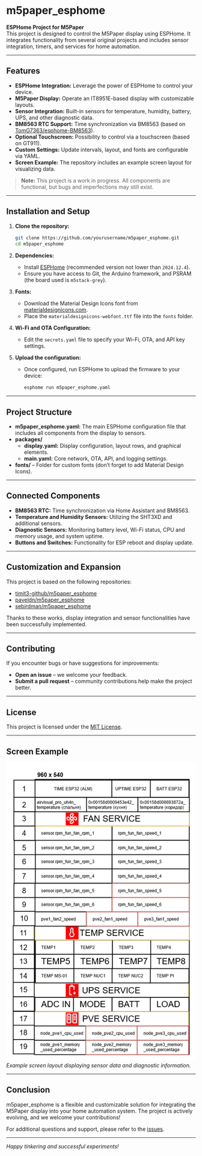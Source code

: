 # m5paper_esphome

**ESPHome Project for M5Paper**  
This project is designed to control the M5Paper display using ESPHome. It integrates functionality from several original projects and includes sensor integration, timers, and services for home automation.

---

## Features

- **ESPHome Integration:** Leverage the power of ESPHome to control your device.
- **M5Paper Display:** Operate an IT8951E-based display with customizable layouts.
- **Sensor Integration:** Built-in sensors for temperature, humidity, battery, UPS, and other diagnostic data.
- **BM8563 RTC Support:** Time synchronization via BM8563 (based on [TomG7363/esphome-BM8563](https://github.com/TomG7363/esphome-BM8563)).
- **Optional Touchscreen:** Possibility to control via a touchscreen (based on GT911).
- **Custom Settings:** Update intervals, layout, and fonts are configurable via YAML.
- **Screen Example:** The repository includes an example screen layout for visualizing data.

> **Note:** This project is a work in progress. All components are functional, but bugs and imperfections may still exist.

---

## Installation and Setup

1. **Clone the repository:**

   ```bash
   git clone https://github.com/yourusername/m5paper_esphome.git
   cd m5paper_esphome
   ```

2. **Dependencies:**
   - Install [ESPHome](https://esphome.io/) (recommended version not lower than `2024.12.4`).
   - Ensure you have access to Git, the Arduino framework, and PSRAM (the board used is `m5stack-grey`).

3. **Fonts:**
   - Download the Material Design Icons font from [materialdesignicons.com](https://materialdesignicons.com/).
   - Place the `materialdesignicons-webfont.ttf` file into the `fonts` folder.

4. **Wi-Fi and OTA Configuration:**
   - Edit the `secrets.yaml` file to specify your Wi-Fi, OTA, and API key settings.

5. **Upload the configuration:**
   - Once configured, run ESPHome to upload the firmware to your device:
   
     ```bash
     esphome run m5paper_esphome.yaml
     ```

---

## Project Structure

- **m5paper_esphome.yaml:** The main ESPHome configuration file that includes all components from the display to sensors.
- **packages/**
  - **display.yaml:** Display configuration, layout rows, and graphical elements.
  - **main.yaml:** Core network, OTA, API, and logging settings.
- **fonts/** – Folder for custom fonts (don’t forget to add Material Design Icons).

---

## Connected Components

- **BM8563 RTC:** Time synchronization via Home Assistant and BM8563.
- **Temperature and Humidity Sensors:** Utilizing the SHT3XD and additional sensors.
- **Diagnostic Sensors:** Monitoring battery level, Wi-Fi status, CPU and memory usage, and system uptime.
- **Buttons and Switches:** Functionality for ESP reboot and display update.

---

## Customization and Expansion

This project is based on the following repositories:

- [timit3-github/m5paper_esphome](https://github.com/timit3-github/m5paper_esphome)
- [paveldn/m5paper_esphome](https://github.com/paveldn/m5paper_esphome)
- [sebirdman/m5paper_esphome](https://github.com/sebirdman/m5paper_esphome)

Thanks to these works, display integration and sensor functionalities have been successfully implemented.

---

## Contributing

If you encounter bugs or have suggestions for improvements:
- **Open an issue** – we welcome your feedback.
- **Submit a pull request** – community contributions help make the project better.

---

## License

This project is licensed under the [MIT License](LICENSE).

---

## Screen Example

![Screen Example](img/960.png)  
*Example screen layout displaying sensor data and diagnostic information.*

---

## Conclusion

m5paper_esphome is a flexible and customizable solution for integrating the M5Paper display into your home automation system. The project is actively evolving, and we welcome your contributions!

For additional questions and support, please refer to the [issues](https://github.com/yourusername/m5paper_esphome/issues).

---

*Happy tinkering and successful experiments!*
